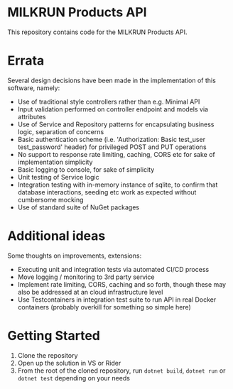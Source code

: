 # MILKRUN Products API

This repository contains code for the MILKRUN Products API.

# Errata

Several design decisions have been made in the implementation of this software, namely:

* Use of traditional style controllers rather than e.g. Minimal API
* Input validation performed on controller endpoint and models via attributes
* Use of Service and Repository patterns for encapsulating business logic, separation of concerns
* Basic authentication scheme (i.e. 'Authorization: Basic test_user test_password' header) for privileged POST and PUT operations
* No support to response rate limiting, caching, CORS etc for sake of implementation simplicity
* Basic logging to console, for sake of simplicity
* Unit testing of Service logic
* Integration testing with in-memory instance of sqlite, to confirm that database interactions, seeding etc work as expected without cumbersome mocking
* Use of standard suite of NuGet packages

# Additional ideas

Some thoughts on improvements, extensions:

* Executing unit and integration tests via automated CI/CD process
* Move logging / monitoring to 3rd party service
* Implement rate limiting, CORS, caching and so forth, though these may also be addressed at an cloud infrastructure level
* Use Testcontainers in integration test suite to run API in real Docker containers (probably overkill for something so simple here)

# Getting Started

1. Clone the repository
2. Open up the solution in VS or Rider
3. From the root of the cloned repository, run `dotnet build`, `dotnet run` or `dotnet test` depending on your needs

